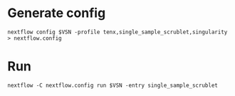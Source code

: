 # Generate config

```{bash}
nextflow config $VSN -profile tenx,single_sample_scrublet,singularity > nextflow.config
```

# Run 

```
nextflow -C nextflow.config run $VSN -entry single_sample_scrublet
```

